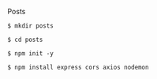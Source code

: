 Posts

    $ mkdir posts

    $ cd posts

    $ npm init -y

    $ npm install express cors axios nodemon